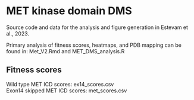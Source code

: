 # MET kinase domain DMS

Source code and data for the analysis and figure generation in Estevam et al., 2023. 

Primary analysis of fitness scores, heatmaps, and PDB mapping can be found in: Met_V2.Rmd and MET_DMS_analysis.R 

## Fitness scores 
  Wild type MET ICD scores: ex14_scores.csv  
  Exon14 skipped MET ICD scores: met_scores.csv 
